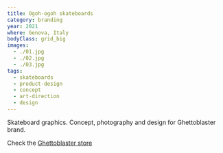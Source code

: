 ```yaml
---
title: Ogoh-ogoh skateboards
category: branding
year: 2021
where: Genova, Italy
bodyClass: grid_big
images:
  - ./01.jpg
  - ./02.jpg
  - ./03.jpg
tags:
  - skateboards
  - product-design
  - concept
  - art-direction
  - design
---
```


Skateboard graphics. Concept, photography and design for Ghettoblaster brand.

Check the [Ghettoblaster store](https://ghettoblasterwear.com/?source=rokma.com)
